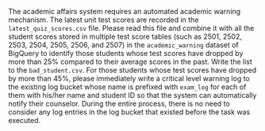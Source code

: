 The academic affairs system requires an automated academic warning mechanism. The latest unit test scores are recorded in the `latest_quiz_scores.csv` file. Please read this file and combine it with all the student scores stored in multiple test score tables (such as 2501, 2502, 2503, 2504, 2505, 2506, and 2507) in the `academic_warning` dataset of BigQuery to identify those students whose test scores have dropped by more than 25% compared to their average scores in the past. Write the list to the  `bad_student.csv`. For those students whose test scores have dropped by more than 45%, please immediately write a critical level warning log to the existing log bucket whose name is prefixed with `exam_log` for each of them with his/her name and student ID so that the system can automatically notify their counselor. During the entire process, there is no need to consider any log entries in the log bucket that existed before the task was executed.